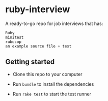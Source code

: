 # ruby-interview

A ready-to-go repo for job interviews that has:

    Ruby
    minitest
    rubocop
    an example source file + test

## Getting started

- Clone this repo to your computer

- Run `bundle` to install the dependencies

- Run `rake test` to start the test runner
